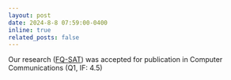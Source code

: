 ```yaml
---
layout: post
date: 2024-8-8 07:59:00-0400
inline: true
related_posts: false
---
```


Our research (<a href="https://doi.org/10.1016/j.comcom.2024.107924">FQ-SAT</a>) was accepted for publication in Computer Communications (Q1, IF: 4.5)

<!-- ---

In the 5G and beyond era, multipath transport protocols, including MPQUIC, are necessary in various use cases. In MPQUIC, one of the most critical issues is efficiently scheduling the upcoming transmission packets on several paths considering path dynamicity. To this end, this paper introduces FQ-SAT - a novel Fuzzy Q-learning-based MPQUIC scheduler for data transmission optimization, including download time, in heterogeneous wireless networks.

#### In summary, the main contributions of this paper are listed as follows:

<ul>
    <li>We propose a new scheduler for MPQUIC, named FQ-SAT. FQ-SAT leverages Q-learning to facilitate the simultaneous evolution of the agent and the network environment to control the scheduling process effectively. FQ-SAT also uses a fuzzy logic system to choose a suitable learning rate at each time of updating the Q-value to mitigate the impact of high network dynamicity.</li>
    <li>We have implemented the proposed FQ-SAT scheduler using quic-go.</li>
    <li>We have extensively investigated FQ-SAT performance under the variation of hyperparameters. Moreover, we have compared FQ-SAT to other schedulers in a network emulator and an actual deployment. The results show that FQ-SAT reduces single-file download time by 3.2%–13.8%, speeds web page downloading up to 20.4%, and reaches percentage of on-time segments up to 97.5% in video streaming, compared to the others, proving the remarkable ability of FQ-SAT to handle the dynamic heterogeneous network.</li>
</ul>

---

> DOI: <a href="https://doi.org/10.1016/j.comcom.2024.107924">https://doi.org/10.1016/j.comcom.2024.107924</a> -->
